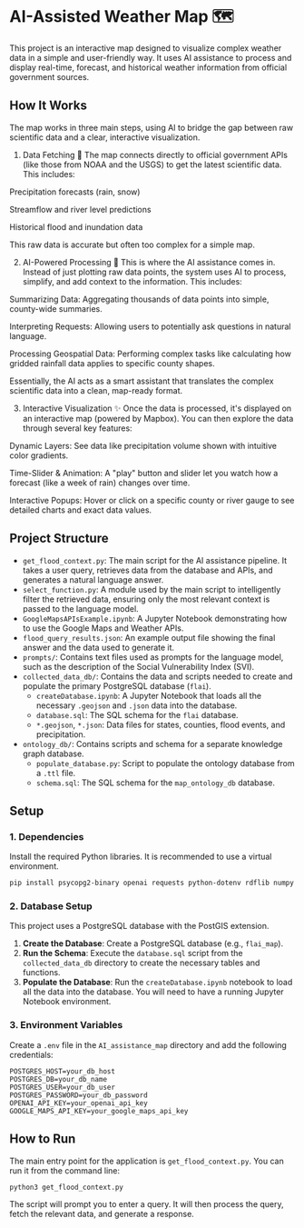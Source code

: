 # AI-Assisted Weather Map 🗺️
This project is an interactive map designed to visualize complex weather data in a simple and user-friendly way. It uses AI assistance to process and display real-time, forecast, and historical weather information from official government sources.

## How It Works
The map works in three main steps, using AI to bridge the gap between raw scientific data and a clear, interactive visualization.

1. Data Fetching 📡
The map connects directly to official government APIs (like those from NOAA and the USGS) to get the latest scientific data. This includes:

Precipitation forecasts (rain, snow)

Streamflow and river level predictions

Historical flood and inundation data

This raw data is accurate but often too complex for a simple map.

2. AI-Powered Processing 🤖
This is where the AI assistance comes in. Instead of just plotting raw data points, the system uses AI to process, simplify, and add context to the information. This includes:

Summarizing Data: Aggregating thousands of data points into simple, county-wide summaries.

Interpreting Requests: Allowing users to potentially ask questions in natural language.

Processing Geospatial Data: Performing complex tasks like calculating how gridded rainfall data applies to specific county shapes.

Essentially, the AI acts as a smart assistant that translates the complex scientific data into a clean, map-ready format.

3. Interactive Visualization ✨
Once the data is processed, it's displayed on an interactive map (powered by Mapbox). You can then explore the data through several key features:

Dynamic Layers: See data like precipitation volume shown with intuitive color gradients.

Time-Slider & Animation: A "play" button and slider let you watch how a forecast (like a week of rain) changes over time.

Interactive Popups: Hover or click on a specific county or river gauge to see detailed charts and exact data values.

## Project Structure
- `get_flood_context.py`: The main script for the AI assistance pipeline. It takes a user query, retrieves data from the database and APIs, and generates a natural language answer.
- `select_function.py`: A module used by the main script to intelligently filter the retrieved data, ensuring only the most relevant context is passed to the language model.
- `GoogleMapsAPIsExample.ipynb`: A Jupyter Notebook demonstrating how to use the Google Maps and Weather APIs.
- `flood_query_results.json`: An example output file showing the final answer and the data used to generate it.
- `prompts/`: Contains text files used as prompts for the language model, such as the description of the Social Vulnerability Index (SVI).
- `collected_data_db/`: Contains the data and scripts needed to create and populate the primary PostgreSQL database (`flai`).
  - `createDatabase.ipynb`: A Jupyter Notebook that loads all the necessary `.geojson` and `.json` data into the database.
  - `database.sql`: The SQL schema for the `flai` database.
  - `*.geojson`, `*.json`: Data files for states, counties, flood events, and precipitation.
- `ontology_db/`: Contains scripts and schema for a separate knowledge graph database.
  - `populate_database.py`: Script to populate the ontology database from a `.ttl` file.
  - `schema.sql`: The SQL schema for the `map_ontology_db` database.

## Setup

### 1. Dependencies
Install the required Python libraries. It is recommended to use a virtual environment.
```bash
pip install psycopg2-binary openai requests python-dotenv rdflib numpy
```

### 2. Database Setup
This project uses a PostgreSQL database with the PostGIS extension.

1.  **Create the Database**: Create a PostgreSQL database (e.g., `flai_map`).
2.  **Run the Schema**: Execute the `database.sql` script from the `collected_data_db` directory to create the necessary tables and functions.
3.  **Populate the Database**: Run the `createDatabase.ipynb` notebook to load all the data into the database. You will need to have a running Jupyter Notebook environment.

### 3. Environment Variables
Create a `.env` file in the `AI_assistance_map` directory and add the following credentials:

```
POSTGRES_HOST=your_db_host
POSTGRES_DB=your_db_name
POSTGRES_USER=your_db_user
POSTGRES_PASSWORD=your_db_password
OPENAI_API_KEY=your_openai_api_key
GOOGLE_MAPS_API_KEY=your_google_maps_api_key
```

## How to Run
The main entry point for the application is `get_flood_context.py`. You can run it from the command line:

```bash
python3 get_flood_context.py
```
The script will prompt you to enter a query. It will then process the query, fetch the relevant data, and generate a response.
